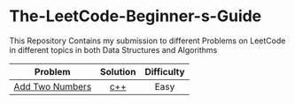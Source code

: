 # The-LeetCode-Beginner-s-Guide

This Repository Contains my submission to different Problems on LeetCode in different topics in both Data Structures and Algorithms

Problem | Solution | Difficulty	
:--------------------------------------------:|:--------------------------:|:--------------------------:
[Add Two Numbers](https://leetcode.com/problems/add-two-numbers) | [c++](Easy/AddTwoNumbers.cpp) | Easy

